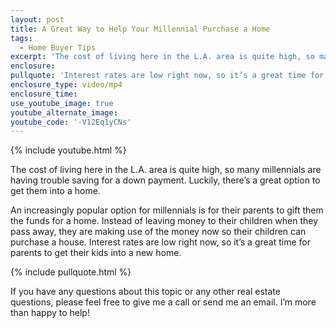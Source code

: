 ```yaml
---
layout: post
title: A Great Way to Help Your Millennial Purchase a Home
tags:
  - Home Buyer Tips
excerpt: 'The cost of living here in the L.A. area is quite high, so many millennials are having trouble saving for a down payment. Luckily, there’s a great option to get them into a home.'
enclosure:
pullquote: 'Interest rates are low right now, so it’s a great time for parents to get their kids into a new home.'
enclosure_type: video/mp4
enclosure_time:
use_youtube_image: true
youtube_alternate_image:
youtube_code: '-V12Eq1yCNs'
---
```



{% include youtube.html %}

The cost of living here in the L.A. area is quite high, so many millennials are having trouble saving for a down payment. Luckily, there’s a great option to get them into a home.

An increasingly popular option for millennials is for their parents to gift them the funds for a home. Instead of leaving money to their children when they pass away, they are making use of the money now so their children can purchase a house. Interest rates are low right now, so it’s a great time for parents to get their kids into a new home.

{% include pullquote.html %}

If you have any questions about this topic or any other real estate questions, please feel free to give me a call or send me an email. I’m more than happy to help!